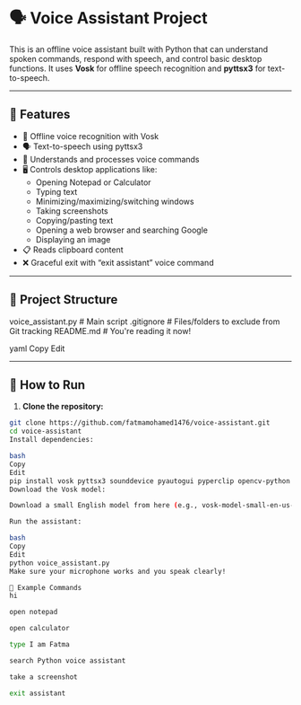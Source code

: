 # 🗣️ Voice Assistant Project

This is an offline voice assistant built with Python that can understand spoken commands, respond with speech, and control basic desktop functions. It uses **Vosk** for offline speech recognition and **pyttsx3** for text-to-speech.

---

## 🔧 Features

- 🎤 Offline voice recognition with Vosk
- 🗣️ Text-to-speech using pyttsx3
- 🧠 Understands and processes voice commands
- 🖥️ Controls desktop applications like:
  - Opening Notepad or Calculator
  - Typing text
  - Minimizing/maximizing/switching windows
  - Taking screenshots
  - Copying/pasting text
  - Opening a web browser and searching Google
  - Displaying an image
- 📋 Reads clipboard content
- ❌ Graceful exit with “exit assistant” voice command

---

## 📁 Project Structure

voice_assistant.py # Main script
.gitignore # Files/folders to exclude from Git tracking
README.md # You're reading it now!

yaml
Copy
Edit

---

## 🚀 How to Run

1. **Clone the repository:**

```bash
git clone https://github.com/fatmamohamed1476/voice-assistant.git
cd voice-assistant
Install dependencies:

bash
Copy
Edit
pip install vosk pyttsx3 sounddevice pyautogui pyperclip opencv-python
Download the Vosk model:

Download a small English model from here (e.g., vosk-model-small-en-us-0.15), extract it, and place the folder in your project directory.

Run the assistant:

bash
Copy
Edit
python voice_assistant.py
Make sure your microphone works and you speak clearly!

🎯 Example Commands
hi

open notepad

open calculator

type I am Fatma

search Python voice assistant

take a screenshot

exit assistant

